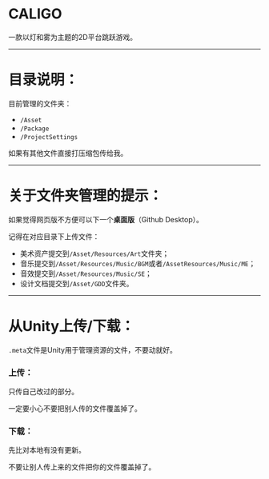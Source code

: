 # CALIGO
一款以灯和雾为主题的2D平台跳跃游戏。

---

# 目录说明：

目前管理的文件夹：

* `/Asset`
* `/Package`
* `/ProjectSettings`

如果有其他文件直接打压缩包传给我。

---
# 关于文件夹管理的提示：

如果觉得网页版不方便可以下一个**桌面版**（Github Desktop）。

记得在对应目录下上传文件：

* 美术资产提交到`/Asset/Resources/Art`文件夹；
* 音乐提交到`/Asset/Resources/Music/BGM`或者`/AssetResources/Music/ME`；
* 音效提交到`/Asset/Resources/Music/SE`；
* 设计文档提交到`/Asset/GDD`文件夹。
---

# 从Unity上传/下载：

`.meta`文件是Unity用于管理资源的文件，不要动就好。

### 上传：

只传自己改过的部分。

一定要小心不要把别人传的文件覆盖掉了。

### 下载：

先比对本地有没有更新。

不要让别人传上来的文件把你的文件覆盖掉了。
